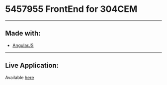 # 5457955 FrontEnd for 304CEM

----------

## Made with:

 - [AngularJS](https://angular.io/)
 
 ----------

## Live Application:

Available [here](https://camerongough.github.io/)
